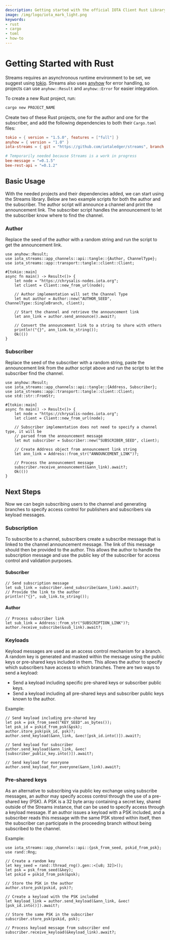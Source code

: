 ```yaml
---
description: Getting started with the official IOTA Client Rust Library.
image: /img/logo/iota_mark_light.png
keywords:
- rust
- cargo
- toml
- how-to
---
```

# Getting Started with Rust 

Streams requires an asynchronous runtime environment to be set, we suggest using [tokio](https://docs.rs/tokio/latest/tokio/). Streams also uses [anyhow](https://docs.rs/anyhow/latest/anyhow/) for error handling, so projects can use `anyhow::Result` and `anyhow::Error` for easier integration. 

To create a new Rust project, run:

```bash
cargo new PROJECT_NAME
```

Create two of these Rust projects, one for the author and one for the subscriber, and add the following dependencies to both their `Cargo.toml` files:

```toml
tokio = { version = "1.5.0", features = ["full"] }
anyhow = { version = "1.0" }
iota-streams = { git = "https://github.com/iotaledger/streams", branch = "develop"}

# Temporarily needed because Streams is a work in progress
bee-message = "=0.1.5"
bee-rest-api = "=0.1.2"
```

## Basic Usage
With the needed projects and their dependencies added, we can start using the Streams library. Below are two example scripts for both the author and the subscriber. The author script will announce a channel and print the announcement link. The subscriber script handles the announcement to let the subscriber know where to find the channel.
 
### Author
Replace the seed of the author with a random string and run the script to get the announcement link.

```
use anyhow::Result;
use iota_streams::app_channels::api::tangle::{Author, ChannelType};
use iota_streams::app::transport::tangle::client::Client;

#[tokio::main]
async fn main() -> Result<()> {
    let node = "https://chrysalis-nodes.iota.org";
    let client = Client::new_from_url(node);

    // Author implementation will set the Channel Type
    let mut author = Author::new("AUTHOR_SEED", ChannelType::SingleBranch, client);
    
    // Start the channel and retrieve the announcement link
    let ann_link = author.send_announce().await?;   

    // Convert the announcement link to a string to share with others
    println!("{}", ann_link.to_string());
    Ok(())
}
```

### Subscriber
Replace the seed of the subscriber with a random string, paste the announcement link from the author script above and run the script to let the subscriber find the channel.

```
use anyhow::Result;
use iota_streams::app_channels::api::tangle::{Address, Subscriber};
use iota_streams::app::transport::tangle::client::Client;
use std::str::FromStr;

#[tokio::main]
async fn main() -> Result<()> {
    let node = "https://chrysalis-nodes.iota.org";
    let client = Client::new_from_url(node);

    // Subscriber implementation does not need to specify a channel type, it will be 
    // parsed from the announcement message
    let mut subscriber = Subscriber::new("SUBSCRIBER_SEED", client);
    
    // Create Address object from announcement link string
    let ann_link = Address::from_str("ANNOUNCEMENT_LINK")?;   

    // Process the announcement message
    subscriber.receive_announcement(&ann_link).await?;
    Ok(())
}
```

## Next Steps
Now we can begin subscribing users to the channel and generating branches to specify access control for publishers and subscribers via keyload messages.  

### Subscription
To subscribe to a channel, subscribers create a subscribe message that is linked to the channel announcement message. The link of this message should then be provided to the author. This allows the author to handle the subscription message and use the public key of the subscriber for access control and validation purposes.

#### Subscriber
```
// Send subscription message
let sub_link = subscriber.send_subscribe(&ann_link).await?;
// Provide the link to the author
println!("{}", sub_link.to_string());
```

#### Author
```
// Process subscriber link 
let sub_link = Address::from_str("SUBSCRIPTION_LINK")?;
author.receive_subscribe(&sub_link).await?;
```

### Keyloads 
Keyload messages are used as an access control mechanism for a branch. A random key is generated and masked within the message using the public keys or pre-shared keys included in them. This allows the author to specify which subscribers have access to which branches. There are two ways to send a keyload:
- Send a keyload including specific pre-shared keys or subscriber public keys.
- Send a keyload including all pre-shared keys and subscriber public keys known to the author.

Example: 
```
// Send keyload including pre-shared key
let psk = psk_from_seed("KEY_SEED".as_bytes());
let psk_id = pskid_from_psk(&psk);
author.store_psk(psk_id, psk)?;
author.send_keyload(&ann_link, &vec![psk_id.into()]).await?;

// Send keyload for subscriber
author.send_keyload(&ann_link, &vec![subscriber_public_key.into()]).await?;

// Send keyload for everyone
author.send_keyload_for_everyone(&ann_link).await?;
```

### Pre-shared keys 
As an alternative to subscribing via public key exchange using subscribe messages, an author may specify access control through the use of a pre-shared key (PSK). A PSK is a 32 byte array containing a secret key, shared outside of the Streams instance, that can be used to specify access through a keyload message. If an author issues a keyload with a PSK included, and a subscriber reads this message with the same PSK stored within itself, then the subscriber can participate in the proceeding branch without being subscribed to the channel. 

Example: 
```
use iota_streams::app_channels::api::{psk_from_seed, pskid_from_psk};
use rand::Rng;

// Create a random key
let key_seed = rand::thread_rng().gen::<[u8; 32]>();
let psk = psk_from_seed(&key);
let pskid = pskid_from_psk(&psk);

// Store the PSK in the author
author.store_psk(pskid, psk)?;

// Create a keyload with the PSK included
let keyload_link = author.send_keyload(&ann_link, &vec![psk_id.into()]).await?;

// Store the same PSK in the subscriber 
subscriber.store_psk(pskid, psk);

// Process keyload message from subscriber end
subscriber.receive_keyload(&keyload_link).await?;
```
